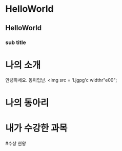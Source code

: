 # HelloWorld
## HelloWorld
### sub title

# 나의 소개
안녕하세요. 동미입닏.
<img src = 'l.jgpg'c widthr"e00";
# 나의 동아리

# 내가 수강한 과목

#수상 현왕
